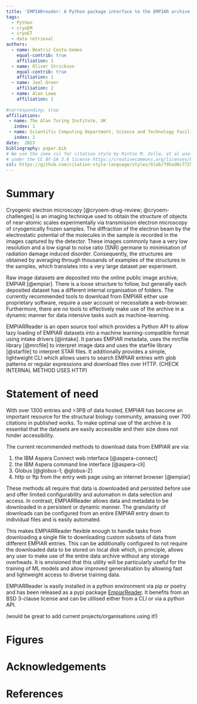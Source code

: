 ```yaml
---
title: 'EMPIARreader: A Python package interface to the EMPIAR archive'
tags:
  - Python
  - cryoEM
  - cryoET
  - data retrieval
authors:
  - name: Beatriz Costa-Gomes
    equal-contrib: true
    affiliation: 1
  - name: Oliver Strickson
    equal-contrib: true 
    affiliation: 1
  - name: Joel Greer
    affiliation: 2
  - name: Alan Lowe
    affiliation: 1
    
#corresponding: true 
affiliations:
 - name: The Alan Turing Institute, UK
   index: 1
 - name: Scientific Computing Department, Science and Technology Facilities Council, Research Complex at Harwell, Didcot, OX11 0FA, England
   index: 2
date:  2023
bibliography: paper.bib
# We use the ieee csl for citation style by Rintze M. Zelle, et al unaltered and
# under the CC BY-SA 3.0 license https://creativecommons.org/licenses/by-sa/3.0/
csl: https://github.com/citation-style-language/styles/blob/795ad0c77258cb7e01f3413123b5b556b4cb6a98/ieee.csl
---
```



# Summary

Cryogenic electron microscopy [@cryoem-drug-review; @cryoem-challenges] is an imaging technique used to obtain the structure of objects of near-atomic scales experimentally via transmission electron microscopy of cryogenically frozen samples. The diffraction of the electron beam by the electrostatic potential of the molecules in the sample is recorded in the images captured by the detector. These images commonly have a very low resolution and a low signal to noise ratio (SNR) germane to minimisation of radiation damage induced disorder. Consequently, the structures are obtained by averaging through thousands of examples of the structures in the samples, which translates into a very large dataset per experiment.

Raw image datasets are deposited into the online public image archive, EMPIAR [@empiar]. There is a loose structure to follow, but generally each deposited dataset has a different internal organisation of folders. The currently recommended tools to download from EMPIAR either use proprietary software, require a user account or necessitate a web-browser. Furthermore, there are no tools to effectively make use of the archive in a dynamic manner for data intensive tasks such as machine-learning.

EMPIARReader is an open source tool which provides a Python API to allow lazy loading of EMPIAR datasets into a machine learning-compatible format using intake drivers [@intake]. It parses EMPIAR metadata, uses the mrcfile library [@mrcfile] to interpret image data and uses the starfile library [@starfile] to interpret STAR files. It additionally provides a simple, lightweight CLI which allows users to search EMPIAR entries with glob patterns or regular expressions and download files over HTTP. (CHECK INTERNAL METHOD USES HTTP)

# Statement of need

With over 1300 entries and >3PB of data hosted, EMPIAR has become an important resource for the structural biology community, amassing over 700 citations in published works. To make optimal use of the archive it is essential that the datasets are easily accessible and their size does not hinder accessibility.

The current recommended methods to download data from EMPIAR are via:

1. the IBM Aspera Connect web interface [@aspera-connect]
2. the IBM Aspera command line interface [@aspera-cli]
3. Globus [@globus-1; @globus-2]
4. http or ftp from the entry web page using an internet browser [@empiar]

These methods all require that data is downloaded and persisted before use and offer limited configurability and automation in data selection and access. In contrast, EMPIARReader allows data and metadata to be downloaded in a persistent or dynamic manner. The granularity of downloads can be configured from an entire EMPIAR entry down to individual files and is easily automated.

This makes EMPIARReader flexible enough to handle tasks from downloading a single file to downloading custom subsets of data from different EMPIAR entries. This can be additionally configured to not require the downloaded data to be stored on local disk which, in principle, allows any user to make use of the entire data archive without any storage overheads. It is envisioned that this utility will be particularly useful for the training of ML models and allow improved generalisation by allowing fast and lightweight access to diverse training data.

EMPIARReader is easily installed in a python environment via pip or poetry and has been released as a pypi package [EmpiarReader](https://pypi.org/project/empiarreader/). It benefits from an BSD 3-clause license and can be utilised either from a CLI or via a python API.

(would be great to add current projects/organisations using it!)


# Figures

# Acknowledgements

# References